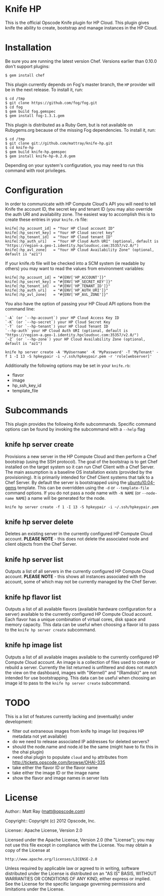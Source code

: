 Knife HP
========

This is the official Opscode Knife plugin for HP Cloud. This plugin gives knife the ability to create, bootstrap and manage instances in the HP Cloud.

# Installation #

Be sure you are running the latest version Chef. Versions earlier than 0.10.0 don't support plugins:

    $ gem install chef

This plugin currently depends on Fog's master branch, the `HP` provider will be in the next release. To install it, run:

    $ cd /tmp
    $ git clone https://github.com/fog/fog.git
    $ cd fog
    $ gem build fog.gemspec
    $ gem install fog-1.3.1.gem

This plugin is distributed as a Ruby Gem, but is not available on Rubygems.org because of the missing Fog dependencies. To install it, run:

    $ cd /tmp
    $ git clone git://github.com/mattray/knife-hp.git
    $ cd knife-hp
    $ gem build knife-hp.gemspec
    $ gem install knife-hp-0.2.0.gem

Depending on your system's configuration, you may need to run this command with root privileges.

# Configuration #

In order to communicate with HP Compute Cloud's API you will need to tell Knife the account ID, the secret key and tenant ID (you may also override the auth URI and availability zone. The easiest way to accomplish this is to create these entries in your `knife.rb` file:

    knife[:hp_account_id] = "Your HP Cloud account ID"
    knife[:hp_secret_key] = "Your HP Cloud secret key"
    knife[:hp_tenant_id]  = "Your HP Cloud tenant ID"
    knife[:hp_auth_uri]   = "Your HP Cloud Auth URI" (optional, default is "https://region-a.geo-1.identity.hpcloudsvc.com:35357/v2.0/")
    knife[:hp_avl_zone]   = "Your HP Cloud Availability Zone" (optional, default is "az1")

If your knife.rb file will be checked into a SCM system (ie readable by others) you may want to read the values from environment variables:

    knife[:hp_account_id] = "#{ENV['HP_ACCOUNT']}"
    knife[:hp_secret_key] = "#{ENV['HP_SECRET_KEY']}"
    knife[:hp_tenant_id]  = "#{ENV['HP_TENANT_ID']}"
    knife[:hp_auth_uri]   = "#{ENV['HP_AUTH_URI']}"
    knife[:hp_avl_zone]   = "#{ENV['HP_AVL_ZONE']}"

You also have the option of passing your HP Cloud API options from the command line:

    `-A` (or `--hp-account`) your HP Cloud Access Key ID
    `-K` (or `--hp-secret`) your HP Cloud Secret Key
    `-T` (or `--hp-tenant`) your HP Cloud Tenant ID
    `--hp-auth` your HP Cloud Auth URI (optional, default is "https://region-a.geo-1.identity.hpcloudsvc.com:35357/v2.0/")
    `-Z` (or `--hp-zone`) your HP Cloud Availability Zone (optional, default is "az1")

    knife hp server create -A 'MyUsername' -K 'MyPassword' -T 'MyTenant' -f 1 -I 13 -S hpkeypair -i ~/.ssh/hpkeypair.pem -r 'role[webserver]'

Additionally the following options may be set in your `knife.rb`:

* flavor
* image
* hp_ssh_key_id
* template_file

# Subcommands #

This plugin provides the following Knife subcommands. Specific command options can be found by invoking the subcommand with a `--help` flag

knife hp server create
----------------------

Provisions a new server in the HP Compute Cloud and then perform a Chef bootstrap (using the SSH protocol). The goal of the bootstrap is to get Chef installed on the target system so it can run Chef Client with a Chef Server. The main assumption is a baseline OS installation exists (provided by the provisioning). It is primarily intended for Chef Client systems that talk to a Chef Server. By default the server is bootstrapped using the [ubuntu10.04-gems](https://github.com/opscode/chef/blob/master/chef/lib/chef/knife/bootstrap/ubuntu10.04-gems.erb) template. This can be overridden using the `-d` or `--template-file` command options. If you do not pass a node name with `-N NAME` (or `--node-name NAME`) a name will be generated for the node.

    knife hp server create -f 1 -I 13 -S hpkeypair -i ~/.ssh/hpkeypair.pem

knife hp server delete
----------------------

Deletes an existing server in the currently configured HP Compute Cloud account. <b>PLEASE NOTE</b> - this does not delete the associated node and client objects from the Chef Server.

knife hp server list
--------------------

Outputs a list of all servers in the currently configured HP Compute Cloud account. <b>PLEASE NOTE</b> - this shows all instances associated with the account, some of which may not be currently managed by the Chef Server.

knife hp flavor list
--------------------

Outputs a list of all available flavors (available hardware configuration for a server) available to the currently configured HP Compute Cloud account. Each flavor has a unique combination of virtual cores, disk space and memory capacity. This data can be useful when choosing a flavor id to pass to the `knife hp server create` subcommand.

knife hp image list
-------------------

Outputs a list of all available images available to the currently configured HP Compute Cloud account. An image is a collection of files used to create or rebuild a server. Currently the list returned is unfiltered and does not match the view on the dashboard, images with "(Kernel)" and "(Ramdisk)" are not intended for use bootstrapping. This data can be useful when choosing an image id to pass to the `knife hp server create` subcommand.

# TODO #

This is a list of features currently lacking and (eventually) under development:

* filter out extraneous images from knife hp image list (requires HP metadata not yet available)
* do we need to release associated IP addresses for deleted servers?
* should the node.name and node.id be the same (might have to fix this in the ohai plugin)
* need ohai plugin to populate `cloud` and `hp` attributes from http://tickets.opscode.com/browse/OHAI-335
* take either the flavor ID or the flavor name
* take either the image ID or the image name
* show the flavor and image names in server lists

# License #

Author:: Matt Ray (<matt@opscode.com>)

Copyright:: Copyright (c) 2012 Opscode, Inc.

License:: Apache License, Version 2.0

Licensed under the Apache License, Version 2.0 (the "License");
you may not use this file except in compliance with the License.
You may obtain a copy of the License at

    http://www.apache.org/licenses/LICENSE-2.0

Unless required by applicable law or agreed to in writing, software
distributed under the License is distributed on an "AS IS" BASIS,
WITHOUT WARRANTIES OR CONDITIONS OF ANY KIND, either express or implied.
See the License for the specific language governing permissions and
limitations under the License.
